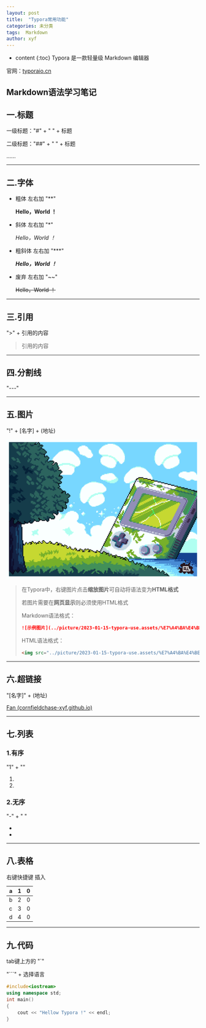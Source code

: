 ```yaml
---
layout: post
title:  "Typora常用功能"
categories: 未分类
tags:  Markdown
author: xyf
---
```


* content
{:toc}
Typora 是一款轻量级 Markdown 编辑器

官网：[typoraio.cn](https://www.typoraio.cn/)







## Markdown语法学习笔记

## 一.标题

一级标题："#" + " " + 标题

二级标题："##" + " " + 标题

......



---



## 二.字体

- 粗体  左右加 "**"

  **Hello，World ！**

  

- 斜体  左右加 "*"

  *Hello，World ！*

  

- 粗斜体  左右加 "***"

  ***Hello，World ！***

  

- 废弃  左右加 "~~"

  ~~Hello，World ！~~

  

---



## 三.引用

">" + 引用的内容

> 引用的内容



---



## 四.分割线

"---"



---



## 五.图片

"!" + [名字] + (地址)

<img src="../picture/2023-01-15-typora-use.assets/%E7%A4%BA%E4%BE%8B%E5%9B%BE%E7%89%87.png" alt="示例图片"  />



> 在Typora中，右键图片点击**缩放图片**可自动将语法变为**HTML格式**
>
> 若图片需要在**网页显示**则必须使用HTML格式
>
> 
>
> Markdown语法格式：
>
> ```markdown
> ![示例图片](../picture/2023-01-15-typora-use.assets/%E7%A4%BA%E4%BE%8B%E5%9B%BE%E7%89%87.png)
> ```
>
> HTML语法格式：
>
> ```html
> <img src="../picture/2023-01-15-typora-use.assets/%E7%A4%BA%E4%BE%8B%E5%9B%BE%E7%89%87.png" alt="示例图片"  />
> ```
>
> 



---



## 六.超链接

"[名字]" + (地址)

[Fan (cornfieldchase-xyf.github.io)](https://cornfieldchase-xyf.github.io/)



---



## 七.列表

### 1.有序

"1" + ""

1. 
2. 

### 2.无序

"-" + " "

- 
- 

---



## 八.表格

右键快捷键 插入

| a    | 1    | 0    |
| ---- | ---- | ---- |
| b    | 2    | 0    |
| c    | 3    | 0    |
| d    | 4    | 0    |



---



## 九.代码

tab键上方的 "`"

"```" + 选择语言

```c++
#include<iostream>
using namespace std;
int main()
{
    cout << "Hellow Typora !" << endl;
}
```

